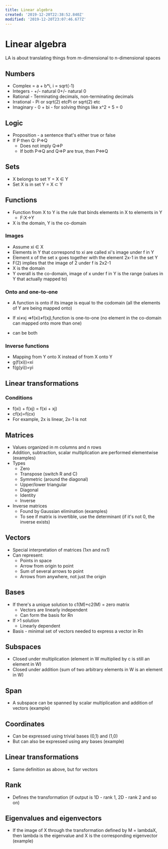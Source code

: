 ```yaml
---
title: Linear algebra
created: '2019-12-20T22:38:52.840Z'
modified: '2019-12-20T23:07:46.677Z'
---
```


# Linear algebra
LA is about translating things from m-dimensional to n-dimensional spaces

## Numbers
- Complex = a + b*i, i = sqrt(-1)
- Integers - +/- natural 0+/- natural 0
- Rational - Terminating decimals, non-terminating decimals
- Irrational - Pi or sqrt(2) etcPi or sqrt(2) etc
- Imaginary - 0 + bi - for solving things like x^2 + 5 = 0

## Logic 
- Proposition - a sentence that's either true or false
- If P then Q: P=>Q
  - Does not imply Q=>P
  - If both P=>Q and Q=>P are true, then P<=>Q

## Sets
- X belongs to set Y = X ∈ Y 
- Set X is in set Y = X ⊂ Y

## Functions
- Function from X to Y is the rule that binds elements in X to elements in Y 
  - F:X->Y
- X is the domain, Y is the co-domain
### Images
- Assume xi ∈ X
- Elements in Y that correspond to xi are called xi's image under f in Y 
- Element x of the set x goes together with the element 2x-1 in the set Y
- F(2) implies that the image of 2 under f is 2x2-1
- X is the domain
- Y overall is the co-domain, image of x under f in Y is the range (values in Y that actually mapped to)
### Onto and one-to-one
- A function is onto if its image is equal to the codomain (all the elements of Y are
being mapped onto)

- If xi≠xj =>f(xi)≠f(xj),function is one-to-one (no element in the co-domain can
mapped onto more than one)
- can be both

### Inverse functions
- Mapping from Y onto X instead of from X onto Y
- g(f(xi))=xi
- f(g(yi))=yi

## Linear transformations
### Conditions
- f(xi) + f(xj) = f(xi + xj)
- cf(x)=f(cx)
- For example, 2x is linear, 2x-1 is not
## Matrices
- Values organized in m columns and n rows
- Addition, subtraction, scalar multiplication are performed elementwise
(examples)
- Types
  - Zero
  - Transpose (switch R and C)
  - Symmetric (around the diagonal)
  - Upper/lower triangular
  - Diagonal
  - Identity
  - Inverse
- Inverse matrices
  - Found by Gaussian elimination
  (examples)
  - To see if matrix is invertible, use the determinant (if it's not 0, the inverse exists)
## Vectors
- Special interpretation of matrices (1xn and nx1)
- Can represent:
  - Points in space
  - Arrow from origin to point
  - Sum of several arrows to point
  - Arrows from anywhere, not just the origin
## Bases
- If there's a unique solution to c1(M)+c2(M) = zero matrix
  - Vectors are linearly independent
  - Can form the basis for Rn
- If >1 solution
  - Linearly dependent
- Basis - minimal set of vectors needed to express a vector in Rn
## Subspaces
- Closed under multiplication (element in W multiplied by c is still an element in W)
- Closed under addition (sum of two arbitrary elements in W is an element in W)
## Span
- A subspace can be spanned by scalar multiplication and addition of vectors
(example)
## Coordinates
- Can be expressed using trivial bases (0,1) and (1,0)
- But can also be expressed using any bases
(example)
## Linear transformations
- Same definition as above, but for vectors
## Rank
- Defines the transformation (if output is 1D - rank 1, 2D - rank 2 and so on)
## Eigenvalues and eigenvectors
- If the image of X through the transformation defined by M = lambdaX, then lambda is the eigenvalue and X is the corresponding eigenvector
(example)






